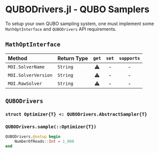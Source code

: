 # QUBODrivers.jl - QUBO Samplers

To setup your own QUBO sampling system, one must implement some `MathOptInterface` and `QUBODrivers` API requirements.

## `MathOptInterface`

| Method              | Return Type | `get` | `set` | `supports` |
| :------------------ | :---------- | :---: | :---: | :--------: |
| `MOI.SolverName`    | `String`    |   ⚠️   |   -   |     -      |
| `MOI.SolverVersion` | `String`    |   ⚠️   |   -   |     -      |
| `MOI.RawSolver`     | `String`    |   ⚠️   |   -   |     -      |

## `QUBODrivers`

### `struct Optimizer{T} <: QUBODrivers.AbstractSampler{T}`

### `QUBODrivers.sample(::Optimizer{T})`


```julia
QUBODrivers.@setup begin
    NumberOfReads::Int = 1_000
end
```